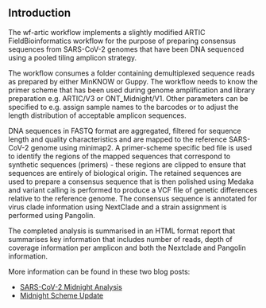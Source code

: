 ## Introduction

The wf-artic workflow implements a slightly modified ARTIC FieldBioinformatics
workflow for the purpose of preparing consensus sequences from SARS-CoV-2
genomes that have been DNA sequenced using a pooled tiling amplicon strategy.

The workflow consumes a folder containing demultiplexed sequence reads as
prepared by either MinKNOW or Guppy. The workflow needs to know the primer
scheme that has been used during genome amplification and library preparation
e.g. ARTIC/V3 or ONT_Midnight/V1. Other parameters can be specified to e.g.
assign sample names to the barcodes or to adjust the length distribution of
acceptable amplicon sequences.

DNA sequences in FASTQ format are aggregated, filtered for sequence length and
quality characteristics and are mapped to the reference SARS-CoV-2 genome using
minimap2. A primer-scheme specific bed file is used to identify the regions of
the mapped sequences that correspond to synthetic sequences (primers) - these
regions are clipped to ensure that sequences are entirely of biological origin.
The retained sequences are used to prepare a consensus sequence that is then
polished using Medaka and variant calling is performed to produce a VCF file of
genetic differences relative to the reference genome. The consensus sequence is
annotated for virus clade information using NextClade and a strain assignment
is performed using Pangolin.

The completed analysis is summarised in an HTML format report that summarises
key information that includes number of reads, depth of coverage information
per amplicon and both the Nextclade and Pangolin information.

More information can be found in these two blog posts:
* [SARS-CoV-2 Midnight Analysis](https://labs.epi2me.io/sarscov2-midnight-analysis/)
* [Midnight Scheme Update](https://labs.epi2me.io/ont-midnight-scheme-update/)
